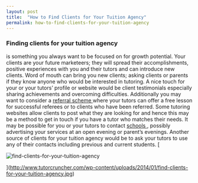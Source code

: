 ```yaml
---
layout: post
title:  "How to Find Clients for Your Tuition Agency"
permalink: how-to-find-clients-for-your-tuition-agency
---
```

### Finding clients for your tuition agency

 is something you always want to be focused on for growth potential. Your clients are your future marketeers; they will spread their accomplishments, positive experiences with you and their tutors and can introduce new clients. Word of mouth can bring you new clients; asking clients or parents if they know anyone who would be interested in tutoring. A nice touch for your or your tutors’ profile or website would be client testimonials especially sharing achievements and overcoming difficulties. Additionally you may want to consider a [ referral scheme ](https://www.google.co.uk/url?sa=t&rct=j&q=&esrc=s&source=web&cd=1&cad=rja&ved=0CEkQFjAA&url=http%3A%2F%2Fwww.createandthrive.com%2F5-tips-on-setting-up-a-referral-program-for-your-business&ei=3b_OUqjoHqWw7AaDjYAY&usg=AFQjCNEEWBVvfuR3puhtsVeP671BblMytQ&sig2=ihm5y5t_hX40eP6vj7mnfg&bvm=bv.59026428,d.ZG4) where your tutors can offer a free lesson for successful referees or to clients who have been referred. Some tutoring websites allow clients to post what they are looking for and hence this may be a method to get in touch if you have a tutor who matches their needs. It may be possible for you or your tutors to contact [ schools ](http://schoolsguide.brightyoungthings.co.uk/schools.aspx) , possibly advertising your services at an open evening or parent’s evenings. Another source of clients for your tuition agency would be to ask your tutors to use any of their contacts including previous and current students. [

![find-clients-for-your-tuition-agency](http://www.tutorcruncher.com/wp-content/uploads/2014/01/find-clients-for-your-tuition-agency.jpg)

](http://www.tutorcruncher.com/wp-content/uploads/2014/01/find-clients-for-your-tuition-agency.jpg)
